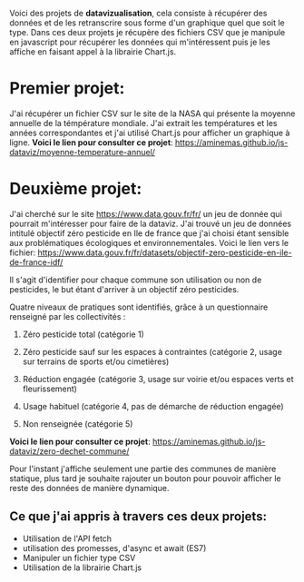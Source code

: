 Voici des projets de **datavizualisation**, cela consiste à récupérer des données et de les retranscrire sous forme d'un graphique quel que soit le type.
Dans ces deux projets je récupère des fichiers CSV que je manipule en javascript pour récupérer les données qui m'intéressent puis je les affiche en faisant appel à la librairie Chart.js.

# Premier projet: 

J'ai récupérer un fichier CSV sur le site de la NASA qui présente la moyenne annuelle de la témpérature mondiale. J'ai extrait les températures et les années correspondantes et j'ai utilisé Chart.js pour afficher un graphique à ligne.
**Voici le lien pour consulter ce projet**: https://aminemas.github.io/js-dataviz/moyenne-temperature-annuel/

# Deuxième projet: 
J'ai cherché sur le site https://www.data.gouv.fr/fr/ un jeu de donnée qui pourrait m'intéresser pour faire de la dataviz. J'ai trouvé un jeu de données intitulé objectif zéro pesticide en Ile de france que j'ai choisi étant sensible aux problématiques écologiques et environnementales. Voici le lien vers le fichier: https://www.data.gouv.fr/fr/datasets/objectif-zero-pesticide-en-ile-de-france-idf/

Il s'agit d'identifier pour chaque commune son utilisation ou non de pesticides, le but étant d'arriver à un objectif zéro pesticides.

Quatre niveaux de pratiques sont identifiés, grâce à un questionnaire
renseigné par les collectivités :

1. Zéro pesticide total (catégorie 1)

2. Zéro pesticide sauf sur les espaces à contraintes (catégorie 2,
usage sur terrains de sports et/ou cimetières)

3. Réduction engagée (catégorie 3, usage sur voirie et/ou espaces verts
et fleurissement)

4. Usage habituel (catégorie 4, pas de démarche de réduction engagée)

5. Non renseignée (catégorie 5)

**Voici le lien pour consulter ce projet**: https://aminemas.github.io/js-dataviz/zero-dechet-commune/

Pour l'instant j'affiche seulement une partie des communes de manière statique, plus tard je souhaite rajouter un bouton pour pouvoir afficher le reste des données de manière dynamique.

## Ce que j'ai appris à travers ces deux projets:
* Utilisation de l'API fetch
* utilisation des promesses, d'async et await (ES7)
* Manipuler un fichier type CSV
* Utilisation de la librairie Chart.js
